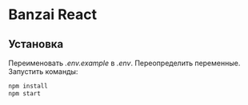# Banzai React

## Установка

Переименовать <i>.env.example</i> в <i>.env</i>. Переопределить переменные.
Запустить команды:

```bash
npm install
npm start
```
